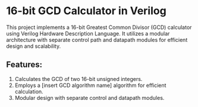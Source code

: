 # 16-bit GCD Calculator in Verilog
This project implements a 16-bit Greatest Common Divisor (GCD) calculator using Verilog Hardware Description Language. It utilizes a modular architecture with separate control path and datapath modules for efficient design and scalability.
## Features:
1. Calculates the GCD of two 16-bit unsigned integers.
2. Employs a [insert GCD algorithm name] algorithm for efficient calculation.
3. Modular design with separate control and datapath modules.

